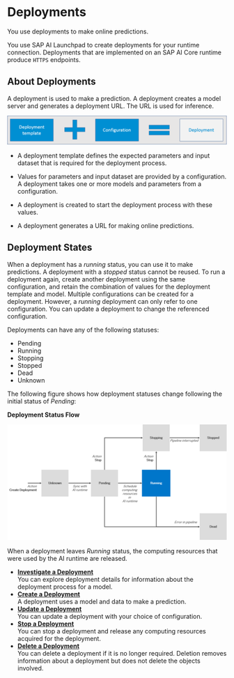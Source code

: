 <!-- loio585b091af5504309a9c7b5d9d0d4198e -->

# Deployments

You use deployments to make online predictions.

You use SAP AI Launchpad to create deployments for your runtime connection. Deployments that are implemented on an SAP AI Core runtime produce `HTTPS` endpoints.



<a name="loio585b091af5504309a9c7b5d9d0d4198e__section_mvq_n1w_xtb"/>

## About Deployments

A deployment is used to make a prediction. A deployment creates a model server and generates a deployment URL. The URL is used for inference.

![Deployment template plus configuration results in a deployment.](images/Image_AIL_FE_Deployment_Equation_b2d70e7.png)

-   A deployment template defines the expected parameters and input dataset that is required for the deployment process.

-   Values for parameters and input dataset are provided by a configuration. A deployment takes one or more models and parameters from a configuration.

-   A deployment is created to start the deployment process with these values.

-   A deployment generates a URL for making online predictions.




<a name="loio585b091af5504309a9c7b5d9d0d4198e__section_e53_c1p_5nb"/>

## Deployment States

When a deployment has a *running* status, you can use it to make predictions. A deployment with a *stopped* status cannot be reused. To run a deployment again, create another deployment using the same configuration, and retain the combination of values for the deployment template and model. Multiple configurations can be created for a deployment. However, a *running* deployment can only refer to one configuration. You can update a deployment to change the referenced configuration.

Deployments can have any of the following statuses:

-   Pending
-   Running
-   Stopping
-   Stopped
-   Dead
-   Unknown

The following figure shows how deployment statuses change following the initial status of *Pending*:

   
  
**Deployment Status Flow**

![](images/Deployments_State_Flow_0a118b8.png)

When a deployment leaves *Running* status, the computing resources that were used by the AI runtime are released.

-   **[Investigate a Deployment](investigate-a-deployment-28463c4.md "You can explore deployment details for information about the deployment process for a
		model.")**  
You can explore deployment details for information about the deployment process for a model.
-   **[Create a Deployment](create-a-deployment-3bc6477.md "A deployment uses a model and data to make a prediction.")**  
A deployment uses a model and data to make a prediction.
-   **[Update a Deployment](update-a-deployment-c186783.md "You can update a deployment with your choice of configuration.")**  
You can update a deployment with your choice of configuration.
-   **[Stop a Deployment](stop-a-deployment-ed1162d.md "You can stop a deployment and release any computing resources acquired for the
		deployment.")**  
You can stop a deployment and release any computing resources acquired for the deployment.
-   **[Delete a Deployment](delete-a-deployment-1e6acb4.md "You can delete a deployment if it is no longer required. Deletion removes information
		about a deployment but does not delete the objects involved.")**  
You can delete a deployment if it is no longer required. Deletion removes information about a deployment but does not delete the objects involved.

